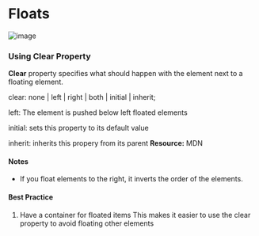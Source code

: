 # Floats
![image](https://user-images.githubusercontent.com/99628526/213896537-75d3f74b-acae-48a7-9fbc-79b0f9a9ea07.png)

### Using Clear Property
**Clear** property specifies what should happen with the element next to a floating element.

clear: none | left | right | both | initial | inherit;

left: The element is pushed below left floated elements

initial: sets this property to its default value

inherit: inherits this propery from its parent
**Resource:** MDN

#### Notes

- If you float elements to the right, it inverts the order of the elements.

#### Best Practice

1. Have a container for floated items
This makes it easier to use the clear property to avoid floating other elements
